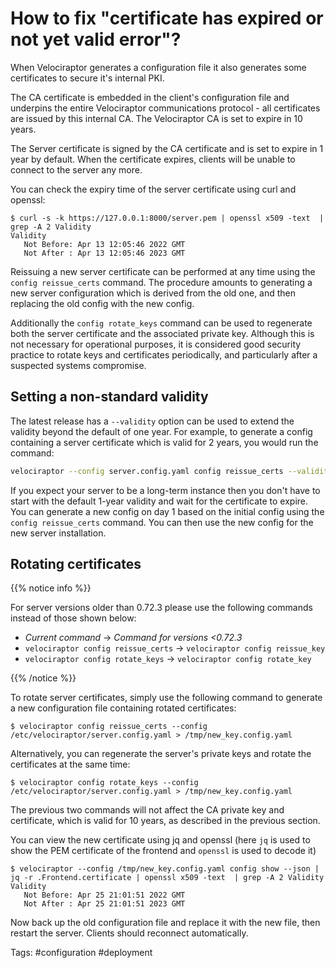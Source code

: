 # How to fix "certificate has expired or not yet valid error"?

When Velociraptor generates a configuration file it also generates
some certificates to secure it's internal PKI.

The CA certificate is embedded in the client's configuration file and
underpins the entire Velociraptor communications protocol - all
certificates are issued by this internal CA. The Velociraptor CA is
set to expire in 10 years.

The Server certificate is signed by the CA certificate and is set to
expire in 1 year by default. When the certificate expires, clients
will be unable to connect to the server any more.

You can check the expiry time of the server certificate using curl and
openssl:

```
$ curl -s -k https://127.0.0.1:8000/server.pem | openssl x509 -text  | grep -A 2 Validity
Validity
   Not Before: Apr 13 12:05:46 2022 GMT
   Not After : Apr 13 12:05:46 2023 GMT
```

Reissuing a new server certificate can be performed at any time using the
`config reissue_certs` command. The procedure amounts to generating a new
server configuration which is derived from the old one, and then replacing the
old config with the new config.

Additionally the `config rotate_keys` command can be used to regenerate both
the server certificate and the associated private key. Although this is not
necessary for operational purposes, it is considered good security practice
to rotate keys and certificates periodically, and particularly after a
suspected systems compromise. 

## Setting a non-standard validity

The latest release has a `--validity` option can be used to extend the validity
beyond the default of one year. For example, to generate a config containing a
server certificate which is valid for 2 years, you would run the command:
```sh
velociraptor --config server.config.yaml config reissue_certs --validity 730  > new.server.config.yaml
```

If you expect your server to be a long-term instance then you don't have to
start with the default 1-year validity and wait for the certificate to expire.
You can generate a new config on day 1 based on the initial config using the
`config reissue_certs` command. You can then use the new config for the new
server installation.

## Rotating certificates

{{% notice info %}}

For server versions older than 0.72.3 please use the following commands instead
of those shown below:

- *Current command* -> *Command for versions <0.72.3*
- `velociraptor config reissue_certs` -> `velociraptor config reissue_key`
- `velociraptor config rotate_keys` -> `velociraptor config rotate_key`

{{% /notice %}}

To rotate server certificates, simply use the following command to
generate a new configuration file containing rotated certificates:

```
$ velociraptor config reissue_certs --config /etc/velociraptor/server.config.yaml > /tmp/new_key.config.yaml
```

Alternatively, you can regenerate the server's private keys and rotate the
certificates at the same time:

```
$ velociraptor config rotate_keys --config /etc/velociraptor/server.config.yaml > /tmp/new_key.config.yaml
```

The previous two commands will not affect the CA private key and
certificate, which is valid for 10 years, as described in the
previous section.

You can view the new certificate using jq and openssl (here `jq` is
used to show the PEM certificate of the frontend and `openssl` is used
to decode it)

```
$ velociraptor --config /tmp/new_key.config.yaml config show --json | jq -r .Frontend.certificate | openssl x509 -text  | grep -A 2 Validity
Validity
   Not Before: Apr 25 21:01:51 2022 GMT
   Not After : Apr 25 21:01:51 2023 GMT
```

Now back up the old configuration file and replace it with the new
file, then restart the server. Clients should reconnect automatically.

Tags: #configuration #deployment
